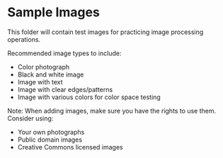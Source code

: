 # Sample Images

This folder will contain test images for practicing image processing operations.

Recommended image types to include:
- Color photograph
- Black and white image
- Image with text
- Image with clear edges/patterns
- Image with various colors for color space testing

Note: When adding images, make sure you have the rights to use them. Consider using:
- Your own photographs
- Public domain images
- Creative Commons licensed images
